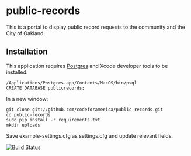 public-records
==============

This is a portal to display public record requests to the community and the City of Oakland.


## Installation

This application requires [Postgres](http://www.postgresapp.com/) and Xcode developer tools to be installed.

    /Applications/Postgres.app/Contents/MacOS/bin/psql
    CREATE DATABASE publicrecords;

In a new window:

    git clone git://github.com/codeforamerica/public-records.git
    cd public-records
    sudo pip install -r requirements.txt
    mkdir uploads

Save example-settings.cfg as settings.cfg and update relevant fields.


[![Build Status](https://travis-ci.org/codeforamerica/public-records.png?branch=master)](https://travis-ci.org/codeforamerica/public-records)
